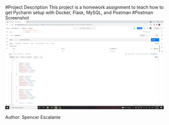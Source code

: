 #Project Description
This project is a homework assignment to teach how to get Pycharm setup with Docker, Flask, MySQL, and Postman
#Postman Screenshot
![postman request output](screenshots/postman_screenshot.png)


Author: Spencer Escalante